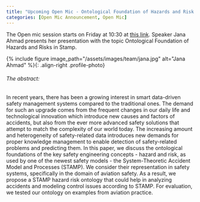 ```yaml
---
title: "Upcoming Open Mic - Ontological Foundation of Hazards and Risk in STAMP"
categories: [Open Mic Announcement, Open Mic]
---
```


The Open mic session starts on Friday at 10:30 at [this link](https://meet.google.com/jan-ukop-sez). Speaker Jana Ahmad presents her presentation with the topic Ontological Foundation of Hazards and Risks in Stamp.

{% include figure image_path="/assets/images/team/jana.jpg" alt="Jana Ahmad" %}{: .align-right .profile-photo}

###### The abstract:

In recent years, there has been a growing interest in smart data-driven safety management systems compared to the traditional ones. The demand for such an upgrade comes from the frequent changes in our daily life and technological innovation which introduce new causes and factors of accidents, but also from the ever more advanced safety solutions that attempt to match the complexity of our world today. The increasing amount and heterogeneity of safety-related data introduces new demands for proper knowledge management to enable detection of safety-related problems and predicting them. In this paper, we discuss the ontological foundations of the key safety engineering concepts - hazard and risk, as used by one of the newest safety models - the System-Theoretic Accident Model and Processes (STAMP). We consider their representation in safety systems, specifically in the domain of aviation safety. As a result, we propose a STAMP hazard risk ontology that could help in analyzing accidents and modeling control issues according to STAMP. For evaluation, we tested our ontology on examples from aviation practice.
